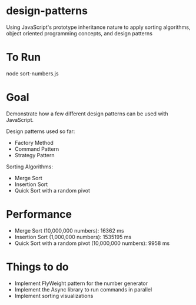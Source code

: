 design-patterns
===============

Using JavaScript's prototype inheritance nature to apply sorting algorithms, object oriented programming concepts, and design patterns


To Run
===============
node sort-numbers.js

Goal
===============
Demonstrate how a few different design patterns can be used with JavaScript.

Design patterns used so far:
* Factory Method
* Command Pattern
* Strategy Pattern

Sorting Algorithms:
* Merge Sort
* Insertion Sort
* Quick Sort with a random pivot


Performance
==============
* Merge Sort (10,000,000 numbers):  16362  ms
* Insertion Sort (1,000,000 numbers):  1535195  ms
* Quick Sort with a random pivot (10,000,000 numbers):  9958  ms


Things to do
==============
* Implement FlyWeight pattern for the number generator
* Implement the Async library to run commands in parallel
* Implement sorting visualizations
